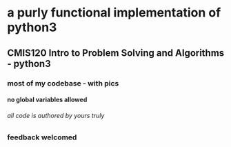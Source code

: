 # a purly functional implementation of python3 
## CMIS120 Intro to Problem Solving and Algorithms - python3
### most of my codebase - with pics 
#### no global variables allowed



###### all code is authored by yours truly 


### feedback welcomed  
